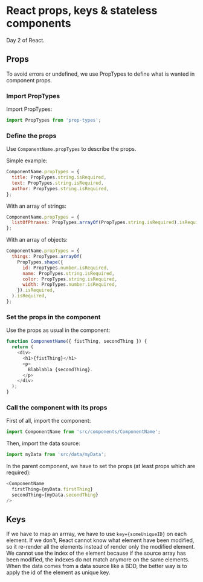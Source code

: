 # React props, keys & stateless components

Day 2 of React.

## Props

To avoid errors or undefined, we use PropTypes to define what is wanted in component props.

### Import PropTypes

Import PropTypes:

```js
import PropTypes from 'prop-types';
```

### Define the props

Use `ComponentName.propTypes` to describe the props.

Simple example:

```js
ComponentName.propTypes = {
  title: PropTypes.string.isRequired,
  text: PropTypes.string.isRequired,
  author: PropTypes.string.isRequired,
};
```

With an array of strings:

```js
ComponentName.propTypes = {
  listOfPhrases: PropTypes.arrayOf(PropTypes.string.isRequired).isRequired,
};
```

With an array of objects:

```js
ComponentName.propTypes = {
  things: PropTypes.arrayOf(
    PropTypes.shape({
      id: PropTypes.number.isRequired,
      name: PropTypes.string.isRequired,
      color: PropTypes.string.isRequired,
      width: PropTypes.number.isRequired,
    }).isRequired,
  ).isRequired,
};
```

### Set the props in the component

Use the props as usual in the component:

```js
function ComponentName({ fistThing, secondThing }) {
  return (
    <div>
      <h1>{fistThing}</h1>
      <p>
        Blablabla {secondThing}.
      </p>
    </div>
  );
}
```

### Call the component with its props

First of all, import the component:

```js
import ComponentName from 'src/components/ComponentName';
```

Then, import the data source:

```js
import myData from 'src/data/myData';
```

In the parent component, we have to set the props (at least props which are required):

```js
<ComponentName
  firstThing={myData.firstThing}
  secondThing={myData.secondThing}
/>
```

## Keys

If we have to map an arrray, we have to use `key={someUniqueID}` on each element. If we don't, React cannot know what element have been modified, so it re-render all the elements instead of render only the modified element.  
We cannot use the index of the element because if the source array has been modified, the indexes do not match anymore on the same elements.  
When the data comes from a data source like a BDD, the better way is to apply the id of the element as unique key.
